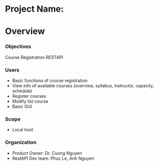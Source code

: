 # Project Name: 
# Overview 
### Objectives
Course Registration RESTAPI
### Users
- Basic functions of course registration 
- View info of available courses (overview, syllabus, instructor, capacity, schedule)
- Register courses 
- Modify list course
- Basic GUI
### Scope
- Local host
### Organization
- Product Owner: Dr. Cuong Nguyen
- RestAPI Dev team: Phuc Le, Anh Nguyen
